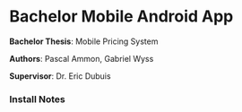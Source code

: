 # Bachelor Mobile Android App

**Bachelor Thesis**: Mobile Pricing System

**Authors**: Pascal Ammon, Gabriel Wyss

**Supervisor**: Dr. Eric Dubuis

### Install Notes